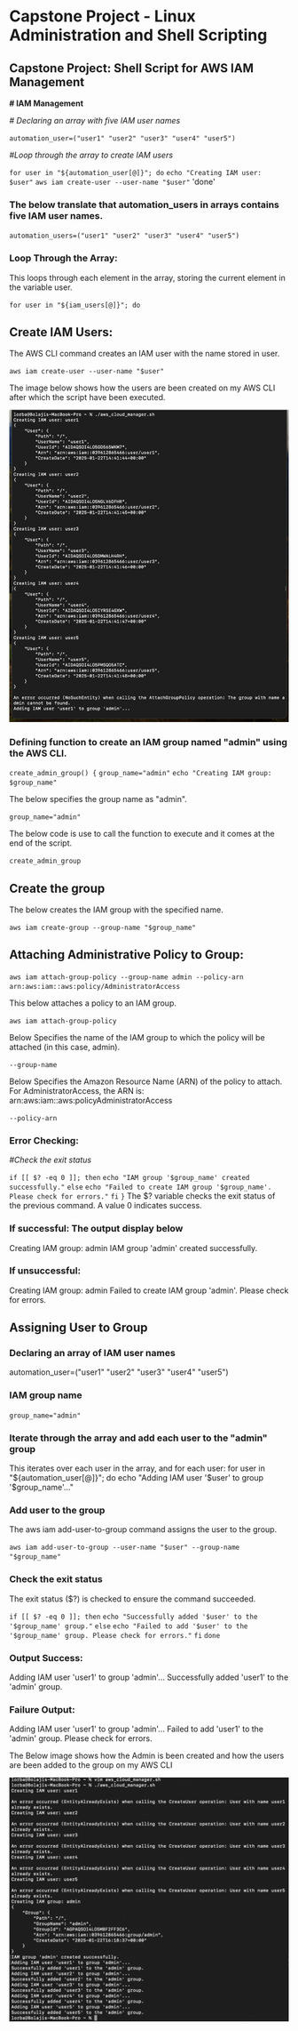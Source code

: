 # Capstone Project - Linux Administration and Shell Scripting

## Capstone Project: Shell Script for AWS IAM Management


**# IAM Management**

*# Declaring an array with five IAM user names*

`automation_user=("user1" "user2" "user3" "user4" "user5")`

*#Loop through the array to create IAM users*

`for user in "${automation_user[@]}"; do`
  `echo "Creating IAM user: $user"`
  `aws iam create-user --user-name "$user"`
'done'

### The below translate that automation_users in arrays contains five IAM user names.

`automation_users=("user1" "user2" "user3" "user4" "user5")`

### Loop Through the Array:

This loops through each element in the array, storing the current element in the variable user.

`for user in "${iam_users[@]}"; do`

## Create IAM Users:

The AWS CLI command creates an IAM user with the name stored in user.

`aws iam create-user --user-name "$user"`


The image below shows how the users are been created on my AWS CLI after which the script have been executed.

![alt text](images/Creating-IAM-USERS.png)

### Defining function to create an IAM group named "admin" using the AWS CLI.

`create_admin_group() {`
`group_name="admin"`
`echo "Creating IAM group: $group_name"`

The below specifies the group name as "admin".

`group_name="admin"`

The below code is use to call the function to execute and it comes at the end of the script.

`create_admin_group`

 ## Create the group

 The below creates the IAM group with the specified name.

`aws iam create-group --group-name "$group_name"`

## Attaching Administrative Policy to Group:

`aws iam attach-group-policy --group-name admin --policy-arn arn:aws:iam::aws:policy/AdministratorAccess`

This below attaches a policy to an IAM group.

`aws iam attach-group-policy`

Below Specifies the name of the IAM group to which the policy will be attached (in this case, admin).

 `--group-name`

Below Specifies the Amazon Resource Name (ARN) of the policy to attach. For AdministratorAccess, the ARN is: arn:aws:iam::aws:policyAdministratorAccess

 `--policy-arn`


### Error Checking:

 *#Check the exit status*

  `if [[ $? -eq 0 ]]; then`
    `echo "IAM group '$group_name' created successfully."`
  `else`
    `echo "Failed to create IAM group '$group_name'. Please check for errors."`
  `fi`
`}`
The $? variable checks the exit status of the previous command. A value 0 indicates success.

### If successful: The output display below

Creating IAM group: admin
IAM group 'admin' created successfully.

### If unsuccessful:

Creating IAM group: admin
Failed to create IAM group 'admin'. Please check for errors.


 ## Assigning User to Group

### Declaring an array of IAM user names

automation_user=("user1" "user2" "user3" "user4" "user5")

### IAM group name

`group_name="admin"`

### Iterate through the array and add each user to the "admin" group

This iterates over each user in the array, and for each user:
for user in "${automation_user[@]}"; do
  echo "Adding IAM user '$user' to group '$group_name'..."


  ### Add user to the group

  The aws iam add-user-to-group command assigns the user to the group.

  `aws iam add-user-to-group --user-name "$user" --group-name "$group_name"`

  ### Check the exit status

  The exit status ($?) is checked to ensure the command succeeded.

  `if [[ $? -eq 0 ]]; then`
    `echo "Successfully added '$user' to the '$group_name' group."`
  `else`
    `echo "Failed to add '$user' to the '$group_name' group. Please check for errors."`
  `fi`
`done`

### Output Success:

Adding IAM user 'user1' to group 'admin'...
Successfully added 'user1' to the 'admin' group.

### Failure Output:

Adding IAM user 'user1' to group 'admin'...
Failed to add 'user1' to the 'admin' group. Please check for errors.


The Below image shows how the Admin is been created and how the users are been added to the group on my AWS CLI

![alt text](images/Creating-ADMIN-ADDUSERS-ADMIN.png)










